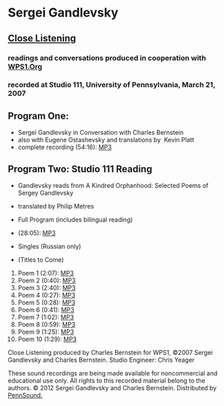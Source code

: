 Sergei Gandlevsky
=================

[Close Listening](Close-Listening.php)
--------------------------------------

### readings and conversations produced in cooperation with [WPS1.Org](http://www.wps1.org)

### recorded at Studio 111, University of Pennsylvania, March 21, 2007

Program One:
------------

-   Sergei Gandlevsky in Conversation with Charles Bernstein
-   <span class="rss-content">also with Eugene Ostashevsky and translations by  Kevin Platt</span>
-   complete recording (54:16): [MP3](http://media.sas.upenn.edu/pennsound/groups/Close-Listening/Gandlevsky-Sergei_Interview_WPS1_UPenn_3-21-07.mp3)

Program Two: Studio 111 Reading
-------------------------------

-   Gandlevsky reads from <span clas="title">A Kindred Orphanhood: Selected Poems of Sergey Gandlevsky </span>
-   translated by Philip Metres



-   Full Program (includes bilingual reading)
-   (28:05): [MP3](http://media.sas.upenn.edu/pennsound/groups/Close-Listening/Gandlevsky-Sergei_Poetry-Reading_WPS1_UPenn_3-21-07.mp3)



-   Singles (Russian only)
-   (Titles to Come)

1.  Poem 1 (2:07): [MP3](http://media.sas.upenn.edu/pennsound/authors/Gandlevsky/Gandlevsky-Sergei_01_Poem-1_WPS1_UPenn_3-21-07.mp3)
2.  Poem 2 (0:40): [MP3](http://media.sas.upenn.edu/pennsound/authors/Gandlevsky/Gandlevsky-Sergei_02_Poem-2_WPS1_UPenn_3-21-07.mp3)
3.  Poem 3 (2:40): [MP3](http://media.sas.upenn.edu/pennsound/authors/Gandlevsky/Gandlevsky-Sergei_03_Poem-3_WPS1_UPenn_3-21-07.mp3)
4.  Poem 4 (0:27): [MP3](http://media.sas.upenn.edu/pennsound/authors/Gandlevsky/Gandlevsky-Sergei_04_Poem-4_WPS1_UPenn_3-21-07.mp3)
5.  Poem 5 (0:28): [MP3](http://media.sas.upenn.edu/pennsound/authors/Gandlevsky/Gandlevsky-Sergei_05_Poem-5_WPS1_UPenn_3-21-07.mp3)
6.  Poem 6 (0:41): [MP3](http://media.sas.upenn.edu/pennsound/authors/Gandlevsky/Gandlevsky-Sergei_06_Poem-6_WPS1_UPenn_3-21-07.mp3)
7.  Poem 7 (1:02): [MP3](http://media.sas.upenn.edu/pennsound/authors/Gandlevsky/Gandlevsky-Sergei_07_Poem-7_WPS1_UPenn_3-21-07.mp3)
8.  Poem 8 (0:59): [MP3](http://media.sas.upenn.edu/pennsound/authors/Gandlevsky/Gandlevsky-Sergei_08_Poem-8_WPS1_UPenn_3-21-07.mp3)
9.  Poem 9 (1:25): [MP3](http://media.sas.upenn.edu/pennsound/authors/Gandlevsky/Gandlevsky-Sergei_09_Poem-9_WPS1_UPenn_3-21-07.mp3)
10. Poem 10 (1:29): [MP3](http://media.sas.upenn.edu/pennsound/authors/Gandlevsky/Gandlevsky-Sergei_10_Poem-10_WPS1_UPenn_3-21-07.mp3)

Close Listening produced by Charles Bernstein for WPS1, ©2007 Sergei Gandlevsky and Charles Bernstein.
Studio Engineer: Chris Yeager

These sound recordings are being made available for noncommercial and educational use only.
All rights to this recorded material belong to the authors. © 2012 Sergei Gandlevsky and Charles Bernstein.
Distributed by [PennSound.](../index.html)
